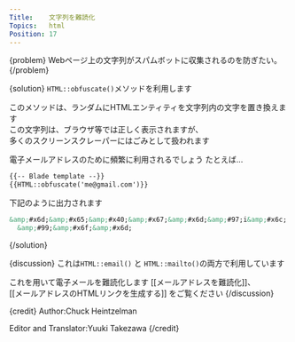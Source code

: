 ```yaml
---
Title:    文字列を難読化
Topics:   html
Position: 17
---
```


{problem}
Webページ上の文字列がスパムボットに収集されるのを防ぎたい。
{/problem}

{solution}
`HTML::obfuscate()`メソッドを利用します

このメソッドは、ランダムにHTMLエンティティを文字列内の文字を置き換えます  
この文字列は、ブラウザ等では正しく表示されますが、  
多くのスクリーンスクレーパーにはごみとして扱われます

電子メールアドレスのために頻繁に利用されるでしょう
たとえば...

```html
{{-- Blade template --}}
{{HTML::obfuscate('me@gmail.com')}}
```

下記のように出力されます

```html
&amp;#x6d;&amp;#x65;&amp;#x40;&amp;#x67;&amp;#x6d;&amp;#97;i&amp;#x6c;. \
  &amp;#99;&amp;#x6f;&amp;#x6d;
```
{/solution}

{discussion}
これは`HTML::email()` と `HTML::mailto()`の両方で利用しています

これを用いて電子メールを難読化します [[メールアドレスを難読化]]、  
[[メールアドレスのHTMLリンクを生成する]] をご覧ください
{/discussion}

{credit}
Author:Chuck Heintzelman

Editor and Translator:Yuuki Takezawa
{/credit}
